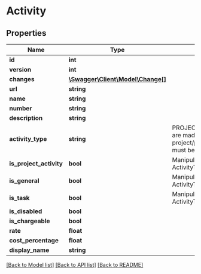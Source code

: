 # Activity

## Properties
Name | Type | Description | Notes
------------ | ------------- | ------------- | -------------
**id** | **int** |  | [optional] 
**version** | **int** |  | [optional] 
**changes** | [**\Swagger\Client\Model\Change[]**](Change.md) |  | [optional] 
**url** | **string** |  | [optional] 
**name** | **string** |  | [optional] 
**number** | **string** |  | [optional] 
**description** | **string** |  | [optional] 
**activity_type** | **string** | PROJECT_SPECIFIC_ACTIVITY are made via project/projectactivity, as they must be part of a project. | [optional] 
**is_project_activity** | **bool** | Manipulate these with ActivityType | [optional] 
**is_general** | **bool** | Manipulate these with ActivityType | [optional] 
**is_task** | **bool** | Manipulate these with ActivityType | [optional] 
**is_disabled** | **bool** |  | [optional] 
**is_chargeable** | **bool** |  | [optional] 
**rate** | **float** |  | [optional] 
**cost_percentage** | **float** |  | [optional] 
**display_name** | **string** |  | [optional] 

[[Back to Model list]](../README.md#documentation-for-models) [[Back to API list]](../README.md#documentation-for-api-endpoints) [[Back to README]](../README.md)


